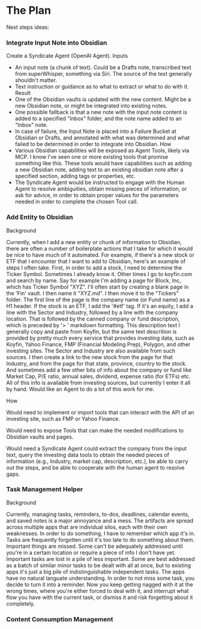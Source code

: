 # The Plan

Next steps ideas:

### Integrate Input Note into Obsidian

Create a Syndicate Agent (OpenAI Agent).
Inputs
- An input note (a chunk of text). Could be a Drafts note, transcribed text from superWhisper, 
  something via Siri. The source of the text generally shouldn't matter.
- Text instruction or guidance as to what to extract or what to do with it.
Result
- One of the Obsidian vaults is updated with the new content. Might be a new Obsidian note, or might 
  be integrated into existing notes.
- One possible fallback is that a new note with the input note content is added to a specified 
  "Inbox" folder, and the note name added to an "Inbox" note.
- In case of failure, the Input Note is placed into a Failure Bucket at Obsidian or Drafts, and 
  annotated with what was determined and what failed to be determined in order to integrate into 
  Obsidian.
How
- Various Obsidian capabilities will be exposed as Agent Tools, likely via MCP. I know I've seen one 
  or more existing tools that promise something like this. These tools would have capabilities such 
  as adding a new Obsidian note, adding text to an existing obsidian note after a specified section, 
  adding tags or properties, etc.
- The Syndicate Agent would be instructed to engage with the Human Agent to resolve ambiguities, 
  obtain missing pieces of information, or ask for advice, in order to obtain proper values for the 
  parameters needed in order to complete the chosen Tool call.

### Add Entity to Obsidian

Background

Currently, when I add a new entity or chunk of information to Obsidian, there are often a number of 
boilerplate actions that I take for which it would be nice to have much of it automated. For example,
if there's a new stock or ETF that I encounter that I want to add to Obsidian, here's an example of 
steps I often take. First, in order to add a stock, I need to determine the Ticker Symbol. Sometimes 
I already know it. Other times I go to koyfin.com and search by name. Say for example I'm adding a 
page for Block, Inc, which has Ticker Symbol "XYZ". I'll often start by creating a blank page in the 
'Fin' vault. I then name it "XYZ.md". I then move it to the "Tickers" folder. The first line of the 
page is the company name (or Fund name) as a H1 header. If the stock is an ETF, I add the '#etf' tag.
If it's an equity, I add a line with the Sector and Industry, followed by a line with the company 
location. That is followed by the canned company or fund description, which is preceded by '> ' 
markdown formatting. This description text I generally copy and paste from Koyfin, but the same text 
descrition is provided by pretty much every service that provides investing data, such as Koyfin, 
Yahoo Finance, FMP (Financial Modeling Prep), Polygon, and other investing sites. The Sector and 
Industry are also available from such sources. I then create a link to the new stock from the page 
for that Industry, and from the page for that state, province, country to the stock. And sometimes 
add a few other bits of info about the company or fund like Market Cap, P/E ratio, annual sales, 
dividend, expense ratio (for ETFs) etc. All of this info is available from investing sources, but 
currently I enter it all by hand. Would like an Agent to do a lot of this work for me.

How

Would need to implement or import tools that can interact with the API of an investing site, such as 
FMP or Yahoo Finance.

Would need to expose Tools that can make the needed modifications to Obsidian vaults and pages.

Would need a Syndicate Agent could extract the company from the input text, query the investing data 
tools to obtain the needed pieces of information (e.g., Industry, market cap, description, etc.), be 
able to carry out the steps, and be able to cooperate with the human agent to resolve gaps.

### Task Management Helper

Background

Currently, managing tasks, reminders, to-dos, deadlines, calendar events, and saved notes is a major 
annoyance and a mess. The artifacts are spread across multiple apps that are individual silos, each 
with their own weaknesses. In order to do something, I have to remember which app it's in. Tasks are 
frequently forgotten until it's too late to do something about them. Important things are missed. 
Some can't be adequately addressed until you're in a certain location or require a piece of info I 
don't have yet. Important tasks are lost in a pile of less important. Some are best addressed as a 
batch of similar minor tasks to be dealt with all at once, but to existing apps it's just a big pile 
of indistinguishable independent tasks. The apps have no natural languate understanding. In order to 
not miss some task, you decide to turn it into a reminder. Now you keep getting nagged with it at 
the wrong times, where you're either forced to deal with it, and interrupt what flow you have with 
the current task, or dismiss it and risk forgetting about it completely.

### Content Consumption Management


